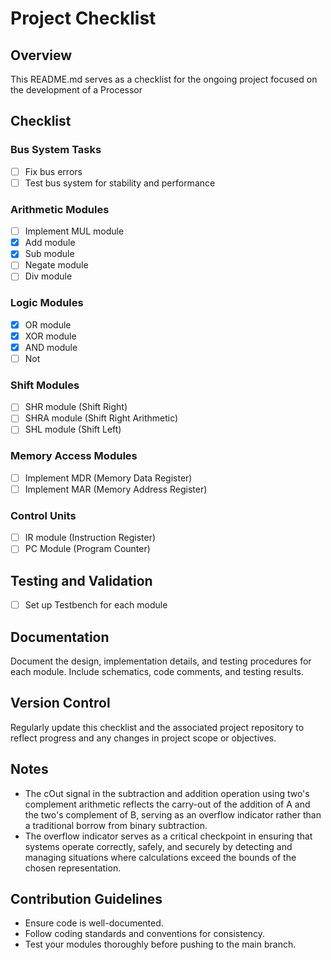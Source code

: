 # Project Checklist

## Overview
This README.md serves as a checklist for the ongoing project focused on the development of a Processor

## Checklist

### Bus System Tasks
- [ ] Fix bus errors
- [ ] Test bus system for stability and performance

### Arithmetic Modules
- [ ] Implement MUL module
- [x] Add module
- [x] Sub module
- [ ] Negate module
- [ ] Div module

### Logic Modules
- [x] OR module
- [x] XOR module
- [x] AND module
- [ ] Not
### Shift Modules
- [ ] SHR module (Shift Right)
- [ ] SHRA module (Shift Right Arithmetic)
- [ ] SHL module (Shift Left)

### Memory Access Modules
- [ ] Implement MDR (Memory Data Register)
- [ ] Implement MAR (Memory Address Register)

### Control Units
- [ ] IR module (Instruction Register)
- [ ] PC Module (Program Counter)

## Testing and Validation
- [ ] Set up Testbench for each module

## Documentation
Document the design, implementation details, and testing procedures for each module. Include schematics, code comments, and testing results.

## Version Control
Regularly update this checklist and the associated project repository to reflect progress and any changes in project scope or objectives.

## Notes
- The cOut signal in the subtraction and addition operation using two's complement arithmetic reflects the carry-out of the addition of A and the two's complement of B, serving as an overflow indicator rather than a traditional borrow from binary subtraction.
- The overflow indicator serves as a critical checkpoint in ensuring that systems operate correctly, safely, and securely by detecting and managing situations where calculations exceed the bounds of the chosen representation.

## Contribution Guidelines
- Ensure code is well-documented.
- Follow coding standards and conventions for consistency.
- Test your modules thoroughly before pushing to the main branch.

